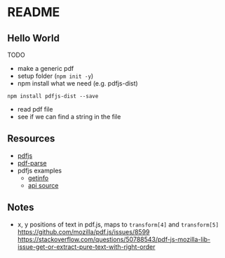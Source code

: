 # README

## Hello World
TODO
- make a generic pdf
- setup folder (`npm init -y`)
- npm install what we need (e.g. pdfjs-dist)
```
npm install pdfjs-dist --save
```
- read pdf file
- see if we can find a string in the file

## Resources
- [pdfjs](https://mozilla.github.io/pdf.js/)
- [pdf-parse](https://www.npmjs.com/package/pdf-parse)
- pdfjs examples
  - [getinfo](https://github.com/mozilla/pdf.js/blob/master/examples/node/getinfo.js)
  - [api source](https://github.com/mozilla/pdf.js/blob/master/src/display/api.js)

## Notes
- x, y positions of text in pdf.js, maps to `transform[4]` and `transform[5]`
https://github.com/mozilla/pdf.js/issues/8599
https://stackoverflow.com/questions/50788543/pdf-js-mozilla-lib-issue-get-or-extract-pure-text-with-right-order
